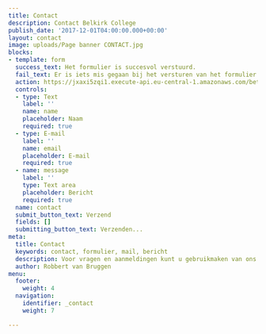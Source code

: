 ```yaml
---
title: Contact
description: Contact Belkirk College
publish_date: '2017-12-01T04:00:00.000+00:00'
layout: contact
image: uploads/Page banner CONTACT.jpg
blocks:
- template: form
  success_text: Het formulier is succesvol verstuurd.
  fail_text: Er is iets mis gegaan bij het versturen van het formulier.
  action: https://jxaxi5zqi1.execute-api.eu-central-1.amazonaws.com/beta/sendContactForm
  controls:
  - type: Text
    label: ''
    name: name
    placeholder: Naam
    required: true
  - type: E-mail
    label: ''
    name: email
    placeholder: E-mail
    required: true
  - name: message
    label: ''
    type: Text area
    placeholder: Bericht
    required: true
  name: contact
  submit_button_text: Verzend
  fields: []
  submitting_button_text: Verzenden...
meta:
  title: Contact
  keywords: contact, formulier, mail, bericht
  description: Voor vragen en aanmeldingen kunt u gebruikmaken van ons contactformulier
  author: Robbert van Bruggen
menu:
  footer:
    weight: 4
  navigation:
    identifier: _contact
    weight: 7

---
```

